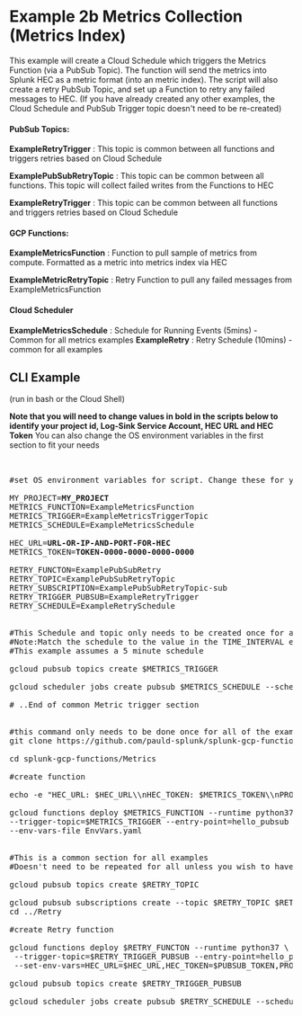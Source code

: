 # Example 2b Metrics Collection (Metrics Index)

This example will create a Cloud Schedule which triggers the Metrics Function (via a PubSub Topic). The function will send the metrics into Splunk HEC as a metric format (into an metric index). The script will also create a retry PubSub Topic, and set up a Function to retry any failed messages to HEC. 
(If you have already created any other examples, the Cloud Schedule and PubSub Trigger topic doesn't need to be re-created)

#### PubSub Topics:

**ExampleRetryTrigger** : This topic is common between all functions and triggers retries based on Cloud Schedule

**ExamplePubSubRetryTopic** : This topic can be common between all functions. This topic will collect failed writes from the Functions to HEC

**ExampleRetryTrigger** : This topic can be common between all functions and triggers retries based on Cloud Schedule


#### GCP Functions:

**ExampleMetricsFunction** : Function to pull sample of metrics from compute. Formatted as a metric into metrics index via HEC

**ExampleMetricRetryTopic** : Retry Function to pull any failed messages from ExampleMetricsFunction


#### Cloud Scheduler

**ExampleMetricsSchedule** : Schedule for Running Events (5mins) - Common for all metrics examples
**ExampleRetry** : Retry Schedule (10mins) - common for all examples


## CLI Example

(run in bash or the Cloud Shell)

**Note that you will need to change values in bold in the scripts below to identify your project id, Log-Sink Service Account, HEC URL and HEC Token**
You can also change the OS environment variables in the first section to fit your needs

<pre>


#set OS environment variables for script. Change these for your deployment

MY_PROJECT=<strong>MY_PROJECT</strong>
METRICS_FUNCTION=ExampleMetricsFunction
METRICS_TRIGGER=ExampleMetricsTriggerTopic
METRICS_SCHEDULE=ExampleMetricsSchedule

HEC_URL=<strong>URL-OR-IP-AND-PORT-FOR-HEC</strong>
METRICS_TOKEN=<strong>TOKEN-0000-0000-0000-0000</strong>

RETRY_FUNCTON=ExamplePubSubRetry
RETRY_TOPIC=ExamplePubSubRetryTopic
RETRY_SUBSCRIPTION=ExamplePubSubRetryTopic-sub
RETRY_TRIGGER_PUBSUB=ExampleRetryTrigger
RETRY_SCHEDULE=ExampleRetrySchedule


#This Schedule and topic only needs to be created once for all metrics functions unless you want different schedules. 
#Note:Match the schedule to the value in the TIME_INTERVAL environment variable below
#This example assumes a 5 minute schedule

gcloud pubsub topics create $METRICS_TRIGGER

gcloud scheduler jobs create pubsub $METRICS_SCHEDULE --schedule "*/5 * * * *" --topic $METRICS_TRIGGER --message-body "RunMetric"

# ..End of common Metric trigger section


#this command only needs to be done once for all of the examples
git clone https://github.com/pauld-splunk/splunk-gcp-functions.git

cd splunk-gcp-functions/Metrics

#create function

echo -e "HEC_URL: $HEC_URL\\nHEC_TOKEN: $METRICS_TOKEN\\nPROJECTID: $MY_PROJECT\\nTIME_INTERVAL: '5'\\nRETRY_TOPIC: $RETRY_TOPIC\\nMETRIC_INDEX_TYPE: METRICS\\nMETRICS_LIST: '[\"compute.googleapis.com/instance/cpu/utilization\",\"compute.googleapis.com/instance/disk/read_ops_count\",\"compute.googleapis.com/instance/disk/write_bytes_count\",\"compute.googleapis.com/instance/disk/write_ops_count\",\"compute.googleapis.com/instance/network/received_bytes_count\",\"compute.googleapis.com/instance/network/received_packets_count\",\"compute.googleapis.com/instance/network/sent_bytes_count\",\"compute.googleapis.com/instance/network/sent_packets_count\",\"compute.googleapis.com/instance/uptime\"]'" > EnvVars.yaml

gcloud functions deploy $METRICS_FUNCTION --runtime python37 \
--trigger-topic=$METRICS_TRIGGER --entry-point=hello_pubsub --allow-unauthenticated \
--env-vars-file EnvVars.yaml


#This is a common section for all examples
#Doesn't need to be repeated for all unless you wish to have separate PubSub Topics for retrying different events.

gcloud pubsub topics create $RETRY_TOPIC

gcloud pubsub subscriptions create --topic $RETRY_TOPIC $RETRY_SUBSCRIPTION
cd ../Retry

#create Retry function

gcloud functions deploy $RETRY_FUNCTON --runtime python37 \
 --trigger-topic=$RETRY_TRIGGER_PUBSUB --entry-point=hello_pubsub --allow-unauthenticated \
 --set-env-vars=HEC_URL=$HEC_URL,HEC_TOKEN=$PUBSUB_TOKEN,PROJECTID=$MY_PROJECT,SUBSCRIPTION=$RETRY_SUBSCRIPTION

gcloud pubsub topics create $RETRY_TRIGGER_PUBSUB

gcloud scheduler jobs create pubsub $RETRY_SCHEDULE --schedule "*/10 * * * *" --topic $RETRY_TRIGGER_PUBSUB --message-body "Retry"


</pre>